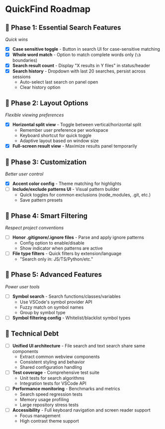 # QuickFind Roadmap

## 🚀 Phase 1: Essential Search Features

_Quick wins_

- [x] **Case sensitive toggle** - Button in search UI for case-sensitive matching
- [x] **Whole word match** - Option to match complete words only (`\b` boundaries)
- [x] **Search result count** - Display "X results in Y files" in status/header
- [x] **Search history** - Dropdown with last 20 searches, persist across sessions
  - Auto-select last search on panel open
  - Clear history option

## 🔀 Phase 2: Layout Options

_Flexible viewing preferences_

- [X] **Horizontal split view** - Toggle between vertical/horizontal split
  - Remember user preference per workspace
  - Keyboard shortcut for quick toggle
  - Adaptive layout based on window size
- [X] **Full-screen result view** - Maximize results panel temporarily

## 🎨 Phase 3: Customization

_Better user control_

- [x] **Accent color config** - Theme matching for highlights
- [ ] **Include/exclude patterns UI** - Visual pattern builder
  - Quick toggles for common exclusions (node_modules, .git, etc.)
  - Save pattern presets

## 🔧 Phase 4: Smart Filtering

_Respect project conventions_

- [ ] **Honor .gitignore/.ignore files** - Parse and apply ignore patterns
  - Config option to enable/disable
  - Show indicator when patterns are active
- [ ] **File type filters** - Quick filters by extension/language
  - "Search only in: JS/TS/Python/etc."

## 🎯 Phase 5: Advanced Features

_Power user tools_

- [ ] **Symbol search** - Search functions/classes/variables
  - Use VSCode's symbol provider API
  - Fuzzy match on symbol names
  - Group by symbol type
- [ ] **Symbol filtering config** - Whitelist/blacklist symbol types

## 🚧 Technical Debt

- [ ] **Unified UI architecture** - File search and text search share same components
  - Extract common webview components
  - Consistent styling and behavior
  - Shared configuration handling
- [ ] **Test coverage** - Comprehensive test suite
  - Unit tests for search algorithms
  - Integration tests for VSCode API
- [ ] **Performance monitoring** - Benchmarks and metrics
  - Search speed regression tests
  - Memory usage profiling
  - Large repository stress tests
- [ ] **Accessibility** - Full keyboard navigation and screen reader support
  - Focus management
  - High contrast theme support
